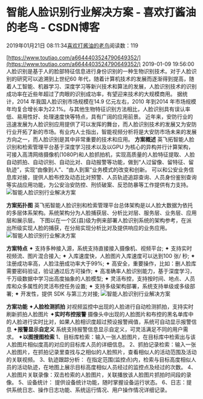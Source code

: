 
# 智能人脸识别行业解决方案 - 喜欢打酱油的老鸟 - CSDN博客


2019年01月21日 08:11:34[喜欢打酱油的老鸟](https://me.csdn.net/weixin_42137700)阅读数：119


[https://www.toutiao.com/a6644403524790649352/](https://www.toutiao.com/a6644403524790649352/)
2019-01-09 19:56:00
人脸识别是基于人的脸部特征信息进行身份识别的一种生物识别技术。对于人脸识别的研究可以追溯到上世纪60 年代，随着计算机技术的发展而逐渐得到提高，随着人工智能、机器学习、深度学习等新兴技术和算法的发展，人脸识别技术的识别成功率在近些年超过了肉眼的识别成功率，有望迎来技术的大规模商用。
据统计，2014 年我国人脸识别市场规模在14.9 亿元左右，2010 年到2014 年市场规模年均复合增长率为22.1%。与其他生物特征识别方法相比，人脸识别具有误认率低、易用性好、处理速度快等特点，具有广阔的应用前景。
近年来，安防行业的迅速发展为人脸识别应用提供了可以发挥的舞台，而人脸识别技术的发展又为安防行业开拓了新的市场。有业内人士指出，智能视频分析将是大安防市场未来的发展方向之一，而人脸识别是其中非常重要的技术和应用。
**方案概述**
英飞拓智能人脸识别和检索管理平台基于深度学习技术以及以GPU 为核心的异构并行计算架构，可接入高清网络摄像机(1080P)和人脸抓拍机，实现高质量的人脸特征提取、人脸自动抓拍、自动识别、自动比对、自动报警等功能，做到“人过留像、留特征、留轨迹”，实现“由像到人”、“由人到案”业务模式的改变和创新。
可以和公安业务信息库对接，提供人脸布控及动态比对预警、人员轨迹追踪查询、人员身份鉴别查询等实战应用功能，为公安治安防控、刑侦破案、反恐防暴等工作提供有力支持。
![智能人脸识别行业解决方案](http://p9.pstatp.com/large/pgc-image/389497ad6de946d985a0a0dc3b6b7e84)

**方案拓扑图**
英飞拓智能人脸识别和检索管理平台总体架构是以人脸大数据为依托的多层体系架构。系统架构分为人脸捕获层、分析比对层、服务层、业务层、应用层和展示层。
下图以在一个区(县)级为例来部署人脸识别系统的架构参考，在派出所级实现人脸的捕获，在分局实现分析比对及提供响应的业务应用。
![智能人脸识别行业解决方案](http://p1.pstatp.com/large/pgc-image/8c7b4dd8376d437bbd43fcb40498ee56)

**方案特点**
✦ 支持多种接入源，系统支持直接接入摄像机、视频平台;
✦ 支持实时视频流、图片混合接入;
✦ 入库速度快，人脸图片入库速度可以达到100 张/ 秒;
✦ 注册成功率高，人脸注册成功率大于99%;
✦ 高安全，重要操作，比如：删人脸库需要密码验证，验证通过后方可操作;
✦ 高准确率人脸识别能力，基于深度学习，千万级数据中学习出高度抽象的人脸模型;
✦ 灵活布控，支持按时间、地点、人员库和众多属性的灵活布控任务设置;
✦ 支持多级架构部署，系统支持单级或多级部署;
✦ 开发性，提供 SDK 与第三方对接;
![智能人脸识别行业解决方案](http://p1.pstatp.com/large/dfic-imagehandler/7a984ae4-5ede-4b99-aaf3-3bc9fcbc97f3)

**方案功能**
✦**人脸检测抓拍**
对视频监控中出现的人脸进行自动检测抓拍，支持实时刷新抓拍人脸图片
✦**实时布控报警**
摄像头中出现的人脸图片和布控的黑名单库中的人脸进行实时比对，如果人脸相识度超过预设报警阀值，系统可自动显示报警信息
✦**报警显示自定义**
系统支持报警信息显示自定义，可灵活满足不同的用户需求。
✦**以图搜图检索**
1、目标库检索：输入一张人脸图片，在目标库中检索出与该人脸图片相似度高的对应的目标库人员的详细信息。
2、抓拍记录检索：输入一张人脸图片，在抓拍记录里查找与之相似的人脸照片，查看相似人的活动范围及活动的关联视频。
3、轨迹跟踪分析： 在指定范围(监控点)内，检索与目标高度相似人员的活动轨迹，在地图上展示目标高度相似人员经过的监控点及经过的次数。
4、人脸图片关联录像：双击检索的人脸图片，关联播放该人脸图片抓拍时间段的录像。
5、设备统计： 提供设备统计功能，随时掌握设备运行状态。
6、日志：提供系统日志、操作日志功能、系统运行情况、用户操作情况详细记录。

